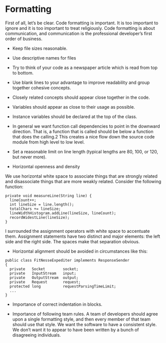# Formatting

First of all, let’s be clear. Code formatting is important. It is too important to ignore and it is too important to treat religiously. Code formatting is about communication, and communication is the professional developer’s first order of business.

* Keep file sizes reasonable.

* Use descriptive names for files

* Try to think of your code as a newspaper article which is read from top to bottom.

* Use blank lines to your advantage to improve readability and group together cohesive concepts.

* Closely related concepts should appear close together in the code.

* Variables should appear as close to their usage as possible.

* Instance variables should be declared at the top of the class.

* In general we want function call dependencies to point in the downward direction. That is, a function that is called should be below a function that does the calling.2 This creates a nice flow down the source code module from high level to low level.

* Set a reasonable limit on line length (typical lengths are 80, 100, or 120, but never more).

* Horizontal openness and density

We use horizontal white space to associate things that are strongly related and disassociate things that are more weakly related. Consider the following function:

```
private void measureLine(String line) {
  lineCount++;
  int lineSize = line.length();
  totalChars += lineSize;
  lineWidthHistogram.addLine(lineSize, lineCount);
  recordWidestLine(lineSize);
}
```

I surrounded the assignment operators with white space to accentuate them. Assignment statements have two distinct and major elements: the left side and the right side. The spaces make that separation obvious.

* Horizontal alignment should be avoided in circumstances like this:

```
public class FitNesseExpediter implements ResponseSender
{
  private   Socket        socket;
  private   InputStream   input;
  private   OutputStream  output;
  private   Request       request;
  protected long          requestParsingTimeLimit;
  ...
}
```

* Importance of correct indentation in blocks.

* Importance of following team rules. A team of developers should agree upon a single formatting style, and then every member of that team should use that style. We want the software to have a consistent style. We don’t want it to appear to have been written by a bunch of disagreeing individuals.
